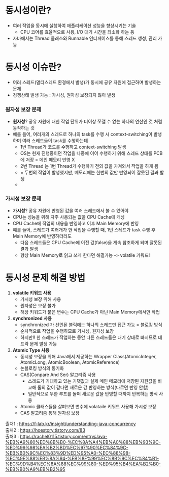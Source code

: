 # 동시성이란?
- 여러 작업을 동시에 실행하여 애플리케이션 성능을 향상시키는 기술
    - CPU 코어를 효율적으로 사용, I/O 대기 시간을 최소화 하는 등
- 자바에서는 Thread 클래스와 Runnable 인터페이스를 통해 스레드 생성, 관리 가능

# 동시성 이슈란?
- 여러 스레드(멀티스레드 환경에서 발생)가 동시에 공유 자원에 접근하며 발생하는 문제
- 경쟁상태 발생 가능 : 가시성, 원자성 보장되지 않아 발생

### 원자성 보장 문제
- **원자성**? 공유 자원에 대한 작업 단위가 더이상 쪼갤 수 없는 하나의 연산인 것 처럼 동작하는 것
- 예를 들어, 여러개의 스레드로 하나의 task를 수행 시 context-switching이 발생하며 여러 스레드들이 task를 수행하는데
    - 1번 Thread가 코드를 수행하고 context-switching 발생
    - OS는 현재 진행중이던 작업을 나중에 이어 수행하기 위해 스레드 상태를 PCB에 저장 = 메인 메모리 반영 X
    - 2번 Thread 는 1번 Thread가 수행하기 전의 값을 가져와서 작업을 하게 됨
    - = 두번의 작업이 발생했지만, 메모리에는 한번의 값만 반영되어 잘못된 결과 발생
    - 
### 가시성 보장 문제
- **가시성**? 공유 자원에 반영된 값을 여러 스레드에서 볼 수 있어야
- CPU는 성능을 위해 자주 사용되는 값을 CPU Cache에 캐싱
- CPU Cache에 작업의 내용을 반영하고 이후 Main Memory에 반영
- 예를 들어, 스레드가 여러개가 한 작업을 수행할 때, 1번 스레드가 task 수행 후 Main Memory에 반영하더라도
    - 다음 스레드들은 CPU Cache에 이전 값(false)을 계속 참조하게 되며 잘못된 결과 발생
    - 항상 Main Memory로 읽고 쓰게 한다면 해결가능 -> volatile 키워드!

# 동시성 문제 해결 방법
1. **volatile 키워드 사용**
   - 가시성 보장 위해 사용
   - 원자성은 보장 불가
   - 해당 키워드가 붙은 변수는 CPU Cache가 아닌 Main Memory에서만 작업
2. **synchronized 사용**
    - synchronized 가 선언된 블럭에는 하나의 스레드만 접근 가능 = 블로킹 방식
    - 순차적으로 작업을 수행하므로 가시성, 원자성 보장
    - 하지만!! 한 스레드가 작업하는 동안 다른 스레드들은 대기 상태로 빠지므로 데드락 문제 발생 가능
3. **Atomic Type 사용**
     - 동시성 보장을 위해 Java에서 제공하는 Wrapper Class(AtomicInteger, AtomicLong, AtomicBoolean, AtomicReference)
     - 논블로킹 방식의 동기화
     - CAS(Conpare And Ser) 알고리즘 사용
         - 스레드가 기대하고 있는 기댓값과 실제 메인 메모리에 저장된 자원값을 비교해 둘의 값이 같다면 새로운 값 반영하는 방식(다르면 반영 안함)
         - 일반적으로 무한 루프를 돌며 새로운 값을 반영할 때까지 반복하는 방식 사용
     - Atomic 클래스들을 살펴보면 변수에 volataile 키워드 사용해 가시성 보장
     - CAS 알고리즘 통해 원자성 보장 

출처1 : https://f-lab.kr/insight/understanding-java-concurrency    
출처2 : https://hoestory.tistory.com/83   
출처3 : https://rachel0115.tistory.com/entry/Java-%EB%A9%80%ED%8B%B0-%EC%8A%A4%EB%A0%88%EB%93%9C-%ED%99%98%EA%B2%BD%EC%97%90%EC%84%9C-%EB%B0%9C%EC%83%9D%ED%95%A0-%EC%88%98-%EC%9E%88%EB%8A%94-%EB%8F%99%EC%8B%9C%EC%84%B1-%EC%9D%B4%EC%8A%88%EC%99%80-%ED%95%B4%EA%B2%B0-%EB%B0%A9%EB%B2%95
